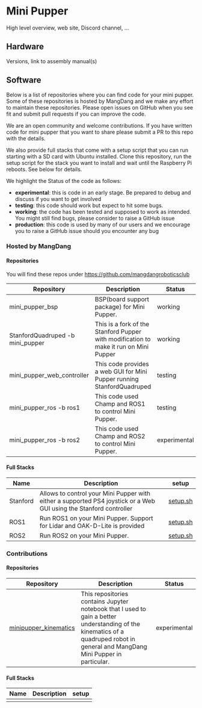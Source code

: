 # Mini Pupper

High level overview, web site, Discord channel, ...

## Hardware

Versions, link to assembly manual(s)

## Software

Below is a list of repositories where you can find code for your mini pupper. Some of these repositories is hosted by MangDang and we make any effort to maintain these repositories. Please open issues on GitHub when you see fit and submit pull requests if you can improve the code.

We are an open community and welcome contributions. If you have written code for mini pupper that you want to share please submit a PR to this repo with the details.

We also provide full stacks that come with a setup script that you can run starting with a SD card with Ubuntu installed. Clone this repository, run the setup script for the stack you want to install and wait until the Raspberry Pi reboots. See below for details.

We highlight the Status of the code as follows:

- **experimental**: this is code in an early stage. Be prepared to debug and discuss if you want to get involved
- **testing**: this code should work but expect to hit some bugs. 
- **working**: the code has been tested and supposed to work as intended. You might still find bugs, please consider to raise a GitHub issue
- **production**: this code is used by many of our users and we encourage you to raise a GitHub issue should you encounter any bug

### Hosted by MangDang

#### Repositories

You will find these repos under https://github.com/mangdangroboticsclub

| Repository                       | Description                                                                           | Status       |
| ---                              | ---                                                                                   | ---          |
| mini_pupper_bsp                  | BSP(board support package) for Mini Pupper.                                           | working      |
| StanfordQuadruped -b mini_pupper | This is a fork of the Stanford Pupper with modification to make it run on Mini Pupper | working      |
| mini_pupper_web_controller       | This code provides a web GUI for Mini Pupper running StanfordQuadruped                | testing      |
| mini_pupper_ros -b ros1          | This code used Champ and ROS1 to control Mini Pupper.                                 | testing      |
| mini_pupper_ros -b ros2          | This code used Champ and ROS2 to control Mini Pupper.                                 | experimental |

#### Full Stacks

| Name     | Description                                                                                                        | setup                                            |
| ---      | ---                                                                                                                | ---                                              |
| Stanford | Allows to control your Mini Pupper with either a supported PS4 joystick or a Web GUI using the Stanford controller | [setup.sh](bsp_stanford_web_controller/setup.sh) |
| ROS1     | Run ROS1 on your Mini Pupper. Support for Lidar and OAK-D-Lite is provided                                         | [setup.sh](bsp_ros1/setup.sh)                    |
| ROS2     | Run ROS2 on your Mini Pupper.                                                                                      | [setup.sh](bsp_ros2/setup.sh)                    |

### Contributions

#### Repositories

| Repository                                                                | Description                                                                                                                                                                      | Status       |
| ---                                                                       | ---                                                                                                                                                                              | ---          |
| [minipupper_kinematics](https://github.com/hdumcke/minipupper_kinematics) | This repositories contains Jupyter notebook that I used to gain a better understanding of the kinematics of a quadruped robot in general and MangDang Mini Pupper in particular. | experimental |

#### Full Stacks

| Name | Description | setup |
| ---  | ---         | ---   |
|      |             |       |
